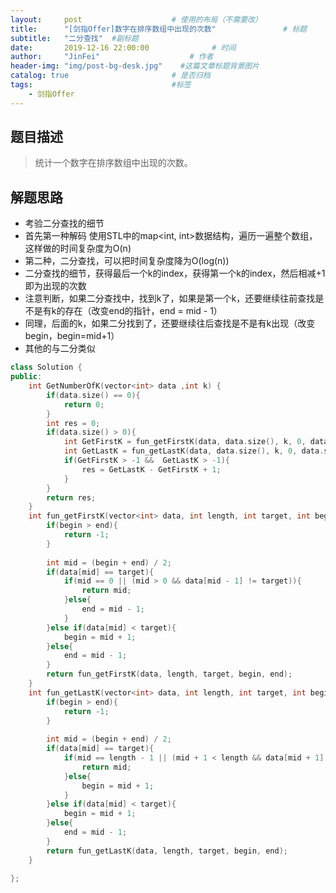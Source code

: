 ```yaml
---
layout:     post                    # 使用的布局（不需要改） 
title:      "[剑指Offer]数字在排序数组中出现的次数"               # 标题  
subtitle:   "二分查找"  #副标题 
date:       2019-12-16 22:00:00              # 时间 
author:     "JinFei"                    # 作者 
header-img: "img/post-bg-desk.jpg"    #这篇文章标题背景图片 
catalog: true                       # 是否归档 
tags:                               #标签     
    - 剑指Offer 
---
```


## 题目描述
> 统计一个数字在排序数组中出现的次数。


## 解题思路

- 考验二分查找的细节
- 首先第一种解码 使用STL中的map<int, int>数据结构，遍历一遍整个数组，这样做的时间复杂度为O(n)
- 第二种，二分查找，可以把时间复杂度降为O(log(n))
- 二分查找的细节，获得最后一个k的index，获得第一个k的index，然后相减+1即为出现的次数
- 注意判断，如果二分查找中，找到k了，如果是第一个k，还要继续往前查找是不是有k的存在（改变end的指针，end = mid - 1）
- 同理，后面的k，如果二分找到了，还要继续往后查找是不是有k出现（改变begin，begin=mid+1）
- 其他的与二分类似

```C++
class Solution {
public:
    int GetNumberOfK(vector<int> data ,int k) {
        if(data.size() == 0){
            return 0;
        }
        int res = 0;
        if(data.size() > 0){
            int GetFirstK = fun_getFirstK(data, data.size(), k, 0, data.size() - 1);
            int GetLastK = fun_getLastK(data, data.size(), k, 0, data.size() - 1);
            if(GetFirstK > -1 &&  GetLastK > -1){
                res = GetLastK - GetFirstK + 1;
            }
        }
        return res;
    }
    int fun_getFirstK(vector<int> data, int length, int target, int begin, int end){
        if(begin > end){
            return -1;
        }
        
        int mid = (begin + end) / 2;
        if(data[mid] == target){
            if(mid == 0 || (mid > 0 && data[mid - 1] != target)){
                return mid;
            }else{
                end = mid - 1;
            }
        }else if(data[mid] < target){
            begin = mid + 1;
        }else{
            end = mid - 1;
        }
        return fun_getFirstK(data, length, target, begin, end);
    }
    int fun_getLastK(vector<int> data, int length, int target, int begin, int end){
        if(begin > end){
            return -1;
        }
        
        int mid = (begin + end) / 2;
        if(data[mid] == target){
            if(mid == length - 1 || (mid + 1 < length && data[mid + 1] != target)){
                return mid;
            }else{
                begin = mid + 1;
            }
        }else if(data[mid] < target){
            begin = mid + 1;
        }else{
            end = mid - 1;
        }
        return fun_getLastK(data, length, target, begin, end);
    }
    
};
```
